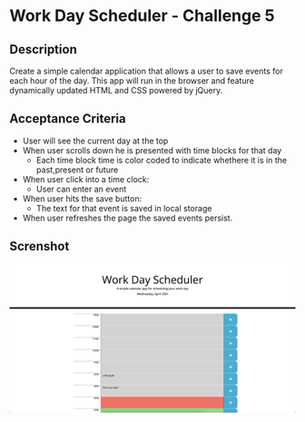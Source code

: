 # Work Day Scheduler - Challenge 5
## Description 
Create a simple calendar application that allows a user to save events for each hour of the day. This app will run in the browser and feature dynamically updated HTML and CSS powered by jQuery.
## Acceptance Criteria
- User will see the current day at the top
- When user scrolls down he is presented with time blocks for that day
    - Each time block time is color coded to indicate whethere it is in the past,present or future
- When user click into a time clock:
    - User can enter an event
- When user hits the save button:
    - The text for that event is saved in local storage
- When user refreshes the page the saved events persist.
## Screnshot
<img width="1920" alt="Screen Shot" src="./assets/images/Screen Shot.png">